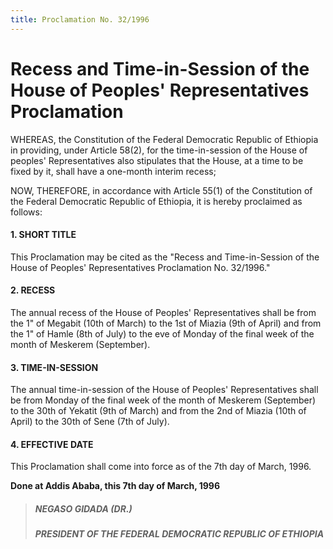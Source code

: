 ```yaml
---
title: Proclamation No. 32/1996
---
```


# Recess and Time-in-Session of the House of Peoples' Representatives Proclamation

WHEREAS, the Constitution of the Federal Democratic Republic of Ethiopia in providing, under Article 58(2), for the time-in-session of the House of peoples' Representatives also stipulates that the House, at a time to be fixed by it, shall have a one-month interim recess;

NOW, THEREFORE, in accordance with Article 55(1) of the Constitution of the Federal Democratic Republic of Ethiopia, it is hereby proclaimed as follows:

#### 1. SHORT TITLE

This Proclamation may be cited as the "Recess and Time-in-Session of the House of Peoples' Representatives Proclamation No. 32/1996."

#### 2. RECESS

The annual recess of the House of Peoples' Representatives shall be from the 1" of Megabit (10th of March) to the 1st of Miazia (9th of April) and from the 1" of Hamle (8th of July) to the eve of Monday of the final week of the month of Meskerem (September).

#### 3. TIME-IN-SESSION

The annual time-in-session of the House of Peoples' Representatives shall be from Monday of the final week of the month of Meskerem (September) to the 30th of Yekatit (9th of March) and from the 2nd of Miazia (10th of April) to the 30th of Sene (7th of July).

#### 4. EFFECTIVE DATE

This Proclamation shall come into force as of the 7th day of March, 1996.

**Done at Addis Ababa, this 7th day of March, 1996**

> ##### NEGASO GIDADA (DR.)
>
> ##### PRESIDENT OF THE FEDERAL DEMOCRATIC REPUBLIC OF ETHIOPIA